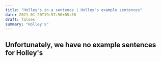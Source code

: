 ```yaml
---
title: "Holley's in a sentence | Holley's example sentences"
date: 2021-01-20T19:57:50+05:30
draft: falses
summary: "Holley's"
---
```

## Unfortunately, we have no example sentences for Holley's                 

